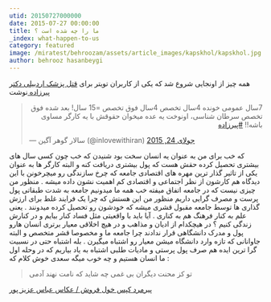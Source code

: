```yaml
---
utid: 20150727000000
date: 2015-07-27 00:00:00
title: ما را چه شده است ؟
_index: what-happen-to-us
category: featured
image: /miratest/behroozam/assets/article_images/kapskhol/kapskhol.jpg
author: behrooz hasanbeygi
---
```

همه چیز از اونجایی شروع شد که یکی از کاربران تویتر برای [قتل پزشک اردبیلی دکتر پیرزاده ](http://www.irna.ir/fa/News/81692430/)  نوشت

<blockquote class="twitter-tweet" lang="fa"><p lang="fa" dir="rtl">7سال عمومی خونده&#10;4سال تخصص&#10;4سال فوق تخصص&#10;=15 سال!&#10;بعد شده فوق تخصص سرطان شناسی،&#10;اونوخت یه عده میخوان حقوقش با یه کارگر مساوی باشه!!&#10;<a href="https://twitter.com/hashtag/%D9%BE%DB%8C%D8%B1%D8%B2%D8%A7%D8%AF%D9%87?src=hash">#پیرزاده</a></p>&mdash; سالار گوهر آگین (@inlovewithiran) <a href="https://twitter.com/inlovewithiran/status/624513076008718336">جولای 24, 2015</a></blockquote>
<script async src="//platform.twitter.com/widgets.js" charset="utf-8"></script>


که خب برای من به عنوان یه انسان سخت بود شنیدن که خب چون کسی سال های بیشتری تحصیل کرده حقش هست که پول بیشتری دریافت کنه و البته کارگر ها به عنوان یکی از تاثیر گذار ترین مهره های اقتصادی جامعه که چرخ سازندگی رو میچرخونن با این دیدگاه هم کارشون از نظر اجتماعی و اقتصادی کم اهمیت نشون داده میشه .
منظور من چیزی نیست که در جامعه اتفاق میفته خب همه ما میدونیم جامعه به شدت طبقاتی پول پرست و مصرف گرایی داریم  منظور من این هستش که چرا یک فرایند غلط برای ارزش گذاری ها توسط   جامعه مقبول قشری میشه که خودشون رو تحصیل کرده میدونند . یعنی علم به کنار فرهنگ هم به کناری . آیا باید با واقعیتی مثل فساد کنار بیایم و در کنارش زندگی کنیم ؟
در هیچکدام از ادیان و مذاهب و در هیچ اخلاقی معیار برتری انسان هارو پول و مدرک دانشگاهی قرار ندادند چرا جامعه ما و مخصوصا قشر متخصص و البته جاوانانی که تازه وارد دانشگاه میشن معیار رو اشتباه میگیرن . بله اشتباه حتی در نسبیت گرا ترین ایده هم صرف پول پرستی و مادیات طلبی اشتباه
به یاد بیاریم که در وحله اول ما  انسان هستیم  و  چه خوب میگه سعدی خوش کلام که :

>تو کز محنت دیگران بی غمی چه شاید که نامت نهند آدمی

[پیرمرد کپس خول فروش / عکاس عباس عزیز پور ](http://goo.gl/GhmX4V)

